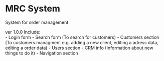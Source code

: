 # MRC System
System for order management

ver 1.0.0
Include:<br/>
	- Login form
	- Search form (To search for customers)
	- Customers section (To customers managment e.g. adding a new client,  editing a adress data, editing a order data)
	- Users section
	- CRM info (Information about new things to do it)
	- Navigation section 
